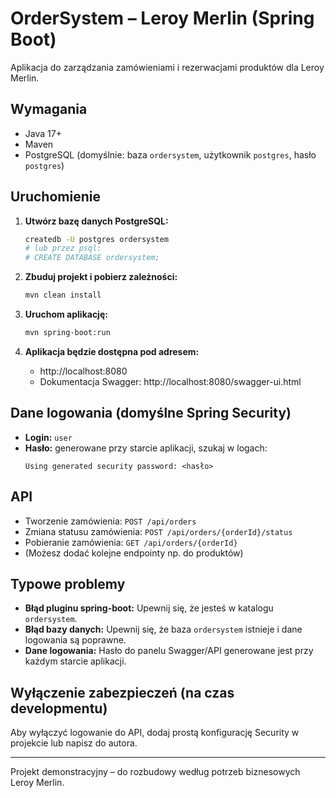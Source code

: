 # OrderSystem – Leroy Merlin (Spring Boot)

Aplikacja do zarządzania zamówieniami i rezerwacjami produktów dla Leroy Merlin.

## Wymagania
- Java 17+
- Maven
- PostgreSQL (domyślnie: baza `ordersystem`, użytkownik `postgres`, hasło `postgres`)

## Uruchomienie

1. **Utwórz bazę danych PostgreSQL:**
   ```sh
   createdb -U postgres ordersystem
   # lub przez psql:
   # CREATE DATABASE ordersystem;
   ```

2. **Zbuduj projekt i pobierz zależności:**
   ```sh
   mvn clean install
   ```

3. **Uruchom aplikację:**
   ```sh
   mvn spring-boot:run
   ```

4. **Aplikacja będzie dostępna pod adresem:**
   - http://localhost:8080
   - Dokumentacja Swagger: http://localhost:8080/swagger-ui.html

## Dane logowania (domyślne Spring Security)
- **Login:** `user`
- **Hasło:** generowane przy starcie aplikacji, szukaj w logach:
  ```
  Using generated security password: <hasło>
  ```

## API
- Tworzenie zamówienia: `POST /api/orders`
- Zmiana statusu zamówienia: `POST /api/orders/{orderId}/status`
- Pobieranie zamówienia: `GET /api/orders/{orderId}`
- (Możesz dodać kolejne endpointy np. do produktów)

## Typowe problemy
- **Błąd pluginu spring-boot:** Upewnij się, że jesteś w katalogu `ordersystem`.
- **Błąd bazy danych:** Upewnij się, że baza `ordersystem` istnieje i dane logowania są poprawne.
- **Dane logowania:** Hasło do panelu Swagger/API generowane jest przy każdym starcie aplikacji.

## Wyłączenie zabezpieczeń (na czas developmentu)
Aby wyłączyć logowanie do API, dodaj prostą konfigurację Security w projekcie lub napisz do autora.

---

Projekt demonstracyjny – do rozbudowy według potrzeb biznesowych Leroy Merlin. 